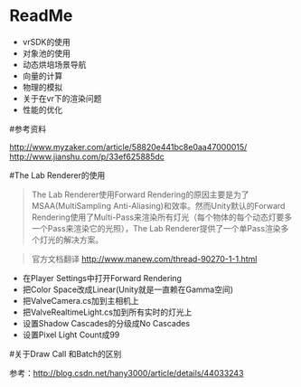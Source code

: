 # ReadMe
- vrSDK的使用
- 对象池的使用
- 动态烘培场景导航
- 向量的计算 
- 物理的模拟
- 关于在vr下的渲染问题
- 性能的优化

#参考资料

http://www.myzaker.com/article/58820e441bc8e0aa47000015/
http://www.jianshu.com/p/33ef625885dc


#The Lab Renderer的使用


> The Lab Renderer使用Forward Rendering的原因主要是为了MSAA(MultiSampling Anti-Aliasing)和效率。然而Unity默认的Forward Rendering使用了Multi-Pass来渲染所有灯光（每个物体的每个动态灯要多一个Pass来渲染它的光照），The Lab Renderer提供了一个单Pass渲染多个灯光的解决方案。 

> 官方文档翻译 http://www.manew.com/thread-90270-1-1.html


- 在Player Settings中打开Forward Rendering
- 把Color Space改成Linear(Unity就是一直赖在Gamma空间)
- 把ValveCamera.cs加到主相机上
- 把ValveRealtimeLight.cs加到所有实时的灯光上
- 设置Shadow Cascades的分级成No Cascades
- 设置Pixel Light Count成99

#关于Draw Call 和Batch的区别

参考：http://blog.csdn.net/hany3000/article/details/44033243